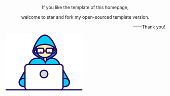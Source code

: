 <div class="quote-container">
    <div class="text-block">
        <p style="text-align: center;">If you like the template of this homepage,</p>
        <p style="text-align: center;">welcome to star and fork my open-sourced template version.</p>
        <p style="text-align: right;">——Thank you!</p>
    </div>
    <div class="gif-block">
        <img src="./WanyongQiu_home/Assets/Developer.gif" alt="Developer" class="quote-gif">
    </div>
</div>

